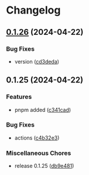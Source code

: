 # Changelog

## [0.1.26](https://github.com/neymansashka/test/compare/v0.1.25...v0.1.26) (2024-04-22)


### Bug Fixes

* version ([cd3deda](https://github.com/neymansashka/test/commit/cd3deda17aca0bc36a793c63834916041c4fc2c7))

## 0.1.25 (2024-04-22)


### Features

* pnpm added ([c341cad](https://github.com/neymansashka/test/commit/c341cad5bfc629149194830e88f62be93ae7046d))


### Bug Fixes

* actions ([c4b32e3](https://github.com/neymansashka/test/commit/c4b32e3e6dba86b6628a2fa9d415660cb858b05e))


### Miscellaneous Chores

* release 0.1.25 ([db9e481](https://github.com/neymansashka/test/commit/db9e4813200e1a850ec080940a6a08337b23f358))
